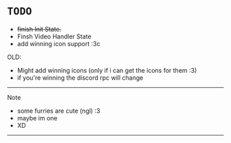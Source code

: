 # ```TODO```

* ~~finish Init State.~~
* Finsh Video Handler State
* add winning icon support :3c

OLD:
* Might add winning icons (only if i can get the icons for them :3)
* if you're winning the discord rpc will change

---
  
> [!NOTE]
> * some furries are cute (ngl) :3
> * maybe im one
> * XD

---
